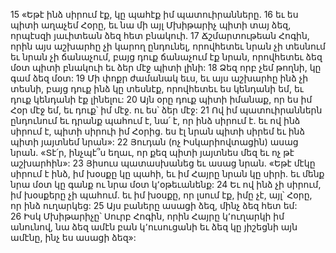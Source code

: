 15 «Եթէ ինձ սիրում էք, կը պահէք իմ պատուիրանները. 16 եւ ես պիտի աղաչեմ Հօրը, եւ նա մի այլ Մխիթարիչ պիտի տայ ձեզ, որպէսզի յաւիտեան ձեզ հետ բնակուի. 17 Ճշմարտութեան Հոգին, որին այս աշխարհը չի կարող ընդունել, որովհետեւ նրան չի տեսնում եւ նրան չի ճանաչում, բայց դուք ճանաչում էք նրան, որովհետեւ ձեզ մօտ պիտի բնակուի եւ ձեր մէջ պիտի լինի: 18 Ձեզ որբ չեմ թողնի, կը գամ ձեզ մօտ: 19 Մի փոքր ժամանակ եւս, եւ այս աշխարհը ինձ չի տեսնի, բայց դուք ինձ կը տեսնէք, որովհետեւ ես կենդանի եմ, եւ դուք կենդանի էք լինելու: 20 Այն օրը դուք պիտի իմանաք, որ ես իմ Հօր մէջ եմ, եւ դուք՝ իմ մէջ. ու ես՝ ձեր մէջ: 21 Ով իմ պատուիրաններն ընդունում եւ դրանք պահում է, նա՛ է, որ ինձ սիրում է. եւ ով ինձ սիրում է, պիտի սիրուի իմ Հօրից. ես էլ նրան պիտի սիրեմ եւ ինձ պիտի յայտնեմ նրան»: 22 Յուդան (ոչ Իսկարիովտացին) ասաց նրան. «Տէ՛ր, ինչպէ՞ս եղաւ, որ քեզ պիտի յայտնես մեզ եւ ոչ թէ աշխարհին»: 23 Յիսուս պատասխանեց եւ ասաց նրան. «Եթէ մէկը սիրում է ինձ, իմ խօսքը կը պահի, եւ իմ Հայրը նրան կը սիրի. եւ մենք նրա մօտ կը գանք ու նրա մօտ կ՚օթեւանենք: 24 Եւ ով ինձ չի սիրում, իմ խօսքերը չի պահում. եւ իմ խօսքը, որ լսում էք, իմը չէ, այլ՝ Հօրը, որ ինձ ուղարկեց: 25 Այս բաները ասացի ձեզ, մինչ ձեզ հետ եմ: 26 Իսկ Մխիթարիչը՝ Սուրբ Հոգին, որին Հայրը կ՚ուղարկի իմ անունով, նա ձեզ ամէն բան կ՚ուսուցանի եւ ձեզ կը յիշեցնի այն ամէնը, ինչ ես ասացի ձեզ»:
